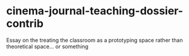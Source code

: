 # cinema-journal-teaching-dossier-contrib
Essay on the treating the classroom as a prototyping space rather than theoretical space... or something
